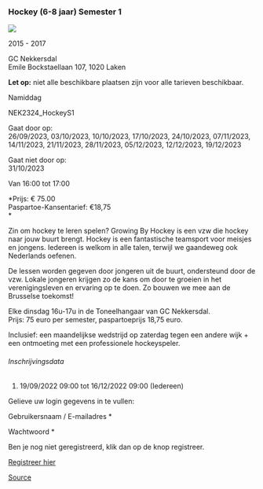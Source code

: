 ### Hockey (6-8 jaar) Semester 1

![](https://s3-eu-west-1.amazonaws.com/os-kwdo/prod/vgc/images/activity/63244719cf3b3_hockey_1.png)

2015 - 2017

GC Nekkersdal  
Emile Bockstaellaan 107, 1020 Laken

**Let op:** niet alle beschikbare plaatsen zijn voor alle tarieven beschikbaar.

Namiddag

NEK2324_HockeyS1

Gaat door op:  
26/09/2023, 03/10/2023, 10/10/2023, 17/10/2023, 24/10/2023, 07/11/2023, 14/11/2023, 21/11/2023, 28/11/2023, 05/12/2023, 12/12/2023, 19/12/2023

Gaat niet door op:  
31/10/2023

Van 16:00 tot 17:00

*Prijs: € 75.00  
Paspartoe-Kansentarief: €18,75  
*

Zin om hockey te leren spelen? Growing By Hockey is een vzw die hockey naar jouw buurt brengt. Hockey is een fantastische teamsport voor meisjes en jongens. Iedereen is welkom in alle talen, terwijl we gaandeweg ook Nederlands oefenen.  
  
De lessen worden gegeven door jongeren uit de buurt, ondersteund door de vzw. Lokale jongeren krijgen zo de kans om door te groeien in het verenigingsleven en ervaring op te doen. Zo bouwen we mee aan de Brusselse toekomst!  

Elke dinsdag 16u-17u in de Toneelhangaar van GC Nekkersdal.  
Prijs: 75 euro per semester, paspartoeprijs 18,75 euro.  
  
Inclusief: een maandelijkse wedstrijd op zaterdag tegen een andere wijk + een ontmoeting met een professionele hockeyspeler.  

###### Inschrijvingsdata

1.  19/09/2022 09:00 tot 16/12/2022 09:00 (Iedereen)

Gelieve uw login gegevens in te vullen:

Gebruikersnaam / E-mailadres * 

Wachtwoord * 

  

Ben je nog niet geregistreerd, klik dan op de knop registreer.

[Registreer hier](/registration)

[Source](https://tickets.vgc.be/activity/subscribe/NEK2324_HockeyS1)